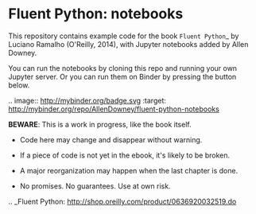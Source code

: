 Fluent Python: notebooks
========================

This repository contains example code for the book `Fluent Python`_ by Luciano Ramalho (O'Reilly, 2014), with Jupyter notebooks added by Allen Downey.

You can run the notebooks by cloning this repo and running your own Jupyter server.  Or you can run them on Binder by pressing the button below.

.. image:: http://mybinder.org/badge.svg :target: http://mybinder.org/repo/AllenDowney/fluent-python-notebooks



   **BEWARE**: This is a work in progress, like the book itself.

* Code here may change and disappear without warning. 

* If a piece of code is not yet in the ebook, it's likely to be broken.

* A major reorganization may happen when the last chapter is done. 

* No promises. No guarantees. Use at own risk.

.. _Fluent Python: http://shop.oreilly.com/product/0636920032519.do 
